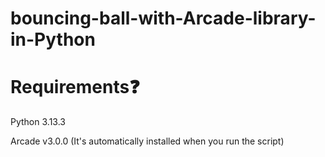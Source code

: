 # bouncing-ball-with-Arcade-library-in-Python



# Requirements❓

Python 3.13.3

Arcade v3.0.0 (It's automatically installed when you run the script)

